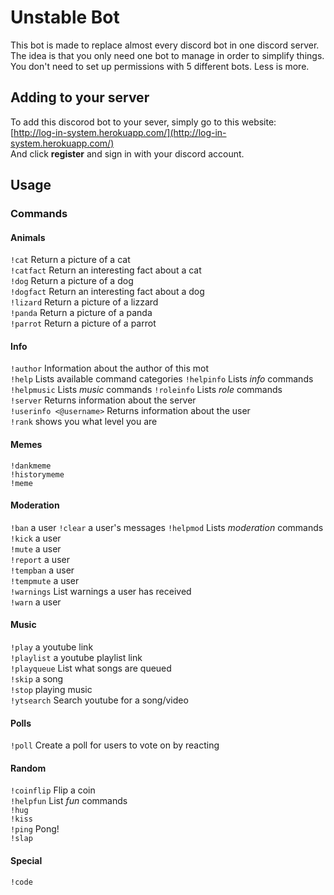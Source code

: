 # Unstable Bot
This bot is made to replace almost every discord bot in one discord server.
The idea is that you only need one bot to manage in order to simplify things. You don't need to set up permissions with
5 different bots. Less is more.

## Adding to your server
To add this discorod bot to your sever, simply go to this website:  
[http://log-in-system.herokuapp.com/](http://log-in-system.herokuapp.com/)  
And click **register** and sign in with your discord account.
## Usage
### Commands
#### Animals
`!cat` Return a picture of a cat  
`!catfact` Return an interesting fact about a cat  
`!dog` Return a picture of a dog  
`!dogfact` Return an interesting fact about a dog  
`!lizard` Return a picture of a lizzard  
`!panda` Return a picture of a panda  
`!parrot` Return a picture of a parrot  
#### Info
`!author` Information about the author of this mot  
`!help` Lists available command categories 
`!helpinfo` Lists *info* commands  
`!helpmusic`  Lists *music* commands
`!roleinfo` Lists *role* commands  
`!server` Returns information about the server  
`!userinfo <@username>` Returns information about the user  
`!rank` shows you what level you are
#### Memes
`!dankmeme`  
`!historymeme`  
`!meme`  
#### Moderation
`!ban`  a user
`!clear`  a user's messages
`!helpmod` Lists *moderation* commands  
`!kick` a user  
`!mute` a user  
`!report` a user  
`!tempban` a user  
`!tempmute` a user  
`!warnings` List warnings a user has received  
`!warn` a user  
#### Music
`!play` a youtube link  
`!playlist` a youtube playlist link  
`!playqueue` List what songs are queued  
`!skip` a song  
`!stop` playing music  
`!ytsearch` Search youtube for a song/video  
#### Polls
`!poll` Create a poll for users to vote on by reacting  
#### Random
`!coinflip` Flip a coin  
`!helpfun` List *fun* commands  
`!hug`  
`!kiss`  
`!ping` Pong!  
`!slap`  
#### Special
`!code`
